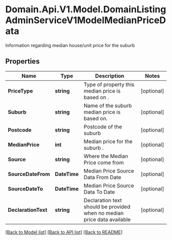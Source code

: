 # Domain.Api.V1.Model.DomainListingAdminServiceV1ModelMedianPriceData
Information regarding median house/unit price   for the suburb
## Properties

Name | Type | Description | Notes
------------ | ------------- | ------------- | -------------
**PriceType** | **string** | Type of property this median price is based on . | [optional] 
**Suburb** | **string** | Name of the suburb median price is based on. | [optional] 
**Postcode** | **string** | Postcode of the suburb | [optional] 
**MedianPrice** | **int** | Median price for the suburb . | [optional] 
**Source** | **string** | Where the Median Price come from | [optional] 
**SourceDateFrom** | **DateTime** | Median Price Source Data From Date | [optional] 
**SourceDateTo** | **DateTime** | Median Price Source Data To Date | [optional] 
**DeclarationText** | **string** | Declaration text should be provided when no median price data available | [optional] 

[[Back to Model list]](../README.md#documentation-for-models) [[Back to API list]](../README.md#documentation-for-api-endpoints) [[Back to README]](../README.md)

